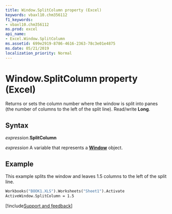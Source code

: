 ```yaml
---
title: Window.SplitColumn property (Excel)
keywords: vbaxl10.chm356112
f1_keywords:
- vbaxl10.chm356112
ms.prod: excel
api_name:
- Excel.Window.SplitColumn
ms.assetid: 699e2919-8786-4616-2363-78c3e01e4875
ms.date: 05/21/2019
localization_priority: Normal
---
```



# Window.SplitColumn property (Excel)

Returns or sets the column number where the window is split into panes (the number of columns to the left of the split line). Read/write **Long**.


## Syntax

_expression_.**SplitColumn**

_expression_ A variable that represents a **[Window](Excel.Window.md)** object.


## Example

This example splits the window and leaves 1.5 columns to the left of the split line.

```vb
Workbooks("BOOK1.XLS").Worksheets("Sheet1").Activate 
ActiveWindow.SplitColumn = 1.5
```



[!include[Support and feedback](~/includes/feedback-boilerplate.md)]